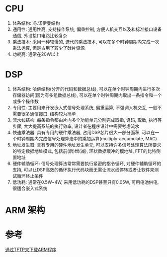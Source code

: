 # CPU

1. 体系结构: 冯.诺伊曼结构     
2. 通用性: 通用性高, 支持操作系统, 偏重控制, 方便人机交互以及和标准接口设备通信, 外设接口电路比较复杂
3. 乘法技术: 采用一种较慢的, 迭代的乘法技术, 可以在多个时钟周期内完成一次乘法运算, 但是占用了较少了硅片资源
4. 功耗高: 通常在20W以上

# DSP

1. 体系结构: 哈佛结构(分开的代码和数据总线), 可以在单个时钟周期内进行多次存储器访问(因为有多组数据总线), 可以在单个时钟周期内取出一条指令和一个或多个操作数
2. 专用性: 主要用来开发嵌入式信号处理系统, 偏重运算, 不强调人机交互, 一般不需要很多通信接口, 结构较为简单
3. 流水线结构: 每条指令都由片内多个功能单元分别完成取指, 译码, 取数, 执行等步骤, 大大提高系统的执行效率, 设计者在程序设计中需要考虑流水
4. 快速乘法器: 具有专用的硬件乘法器, 占用DSP芯片很大一部分面积, 可以在一个时钟周期内完成信号处理算法中的乘加运算(multiply-accumulate, MAC)
5. 地址发生器: 具有专用的硬件地址发生单元, 可以支持许多信号处理算法所要求的特定数据地址模式, 包括前(后)增(减), 环状数据缓冲的模地址, FFT的比特倒置地址
6. 硬件辅助循环: 信号处理算法常常需要执行紧密的指令循环, 对硬件辅助循环的支持, 可以让DSP高效的循环执行代码块而无需让流水线停转或者让软件来测试循环终止条件
7. 低功耗: 通常在0.5W~4W, 采用低功耗的DSP甚至只有0.05W, 可用电池供电, 很适合嵌入式系统

# ARM 架构


# 参考

[通过TFTP来下载ARM程序](http://blog.csdn.net/maochengtao/article/details/45841807)
